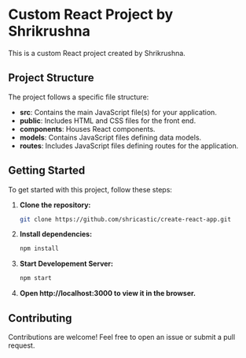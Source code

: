 # Custom React Project by Shrikrushna

This is a custom React project created by Shrikrushna.

## Project Structure

The project follows a specific file structure:

- **src**: Contains the main JavaScript file(s) for your application.
- **public**: Includes HTML and CSS files for the front end.
- **components**: Houses React components.
- **models**: Contains JavaScript files defining data models.
- **routes**: Includes JavaScript files defining routes for the application.

## Getting Started

To get started with this project, follow these steps:

1. **Clone the repository:**
   ```bash
   git clone https://github.com/shricastic/create-react-app.git
2. **Install dependencies:**
   ```bash
   npm install
3. **Start Developement Server:**
   ```bash
   npm start
4. **Open http://localhost:3000 to view it in the browser.**
## Contributing 
  Contributions are welcome! Feel free to open an issue or submit a pull request.
